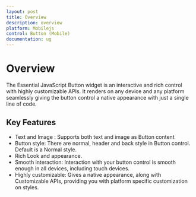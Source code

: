 ```yaml
---
layout: post
title: Overview
description: overview
platform: Mobilejs
control: Button (Mobile)
documentation: ug
---
```


# Overview

The Essential JavaScript Button widget is an interactive and rich control with highly customizable APIs. It renders on any device and any platform seamlessly giving the button control a native appearance with just a single line of code.

## Key Features

* Text and Image : Supports both text and image as Button content
* Button style: There are normal, header and back style in Button control. Default is a Normal style.
* Rich Look and appearance.
* Smooth interaction:  Interaction with your button control is smooth enough in all devices, including touch devices.
* Highly customizable:  Gives a native appearance, along with Customizable APIs, providing you with platform specific customization on styles.
